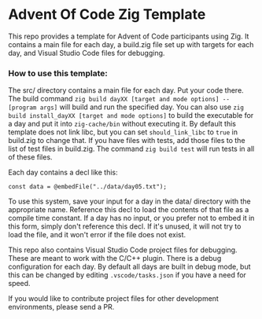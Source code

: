 # Advent Of Code Zig Template

This repo provides a template for Advent of Code participants using Zig.  It contains a main file for each day, a build.zig file set up with targets for each day, and Visual Studio Code files for debugging.

### How to use this template:

The src/ directory contains a main file for each day.  Put your code there.  The build command `zig build dayXX [target and mode options] -- [program args]` will build and run the specified day.  You can also use `zig build install_dayXX [target and mode options]` to build the executable for a day and put it into `zig-cache/bin` without executing it.  By default this template does not link libc, but you can set `should_link_libc` to `true` in build.zig to change that.  If you have files with tests, add those files to the list of test files in build.zig.  The command `zig build test` will run tests in all of these files.

Each day contains a decl like this:
```zig
const data = @embedFile("../data/day05.txt");
```
To use this system, save your input for a day in the data/ directory with the appropriate name.  Reference this decl to load the contents of that file as a compile time constant.  If a day has no input, or you prefer not to embed it in this form, simply don't reference this decl.  If it's unused, it will not try to load the file, and it won't error if the file does not exist.

This repo also contains Visual Studio Code project files for debugging.  These are meant to work with the C/C++ plugin.  There is a debug configuration for each day.  By default all days are built in debug mode, but this can be changed by editing `.vscode/tasks.json` if you have a need for speed.

If you would like to contribute project files for other development environments, please send a PR.
